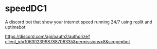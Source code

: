 # speedDC1
A discord bot that show your internet speed 
running 24/7 using replit and uptimebot


https://discord.com/api/oauth2/authorize?client_id=1063023998788706335&permissions=8&scope=bot
